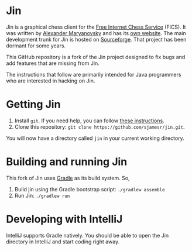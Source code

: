Jin
===

Jin is a graphical chess client for the [Free Internet Chess
Service](http://freechess.org/) (FICS). It was written by [Alexander
Maryanovsky](mailto:msasha@gmail.com) and has its [own
website](http://jinchess.com). The main development trunk for Jin is hosted on
[Sourceforge](http://sourceforge.net/projects/jin/). That project has been
dormant for some years.

This GitHub repository is a fork of the Jin project designed to fix bugs and
add features that are missing from Jin.

The instructions that follow are primarily intended for Java programmers who
are interested in hacking on Jin.

Getting Jin
===========

1. Install `git`. If you need help, you can follow [these
   instructions](http://git-scm.com/book/en/Getting-Started-Installing-Git).
2. Clone this repository: `git clone https://github.com/sjamesr/jin.git`.

You will now have a directory called `jin` in your current working directory.

Building and running Jin
========================

This fork of Jin uses [Gradle](http://gradle.org/) as its build system. So,

1. Build jin using the Gradle bootstrap script: `./gradlew assemble`
2. Run Jin: `./gradlew run`

Developing with IntelliJ
========================

IntelliJ supports Gradle natively. You should be able to open the Jin directory
in IntelliJ and start coding right away.

